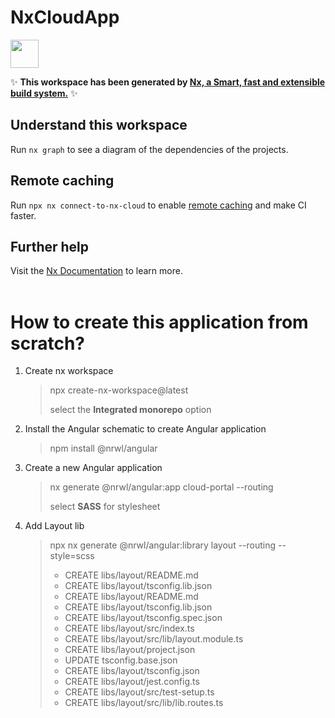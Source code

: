 # NxCloudApp

<a alt="Nx logo" href="https://nx.dev" target="_blank" rel="noreferrer"><img src="https://raw.githubusercontent.com/nrwl/nx/master/images/nx-logo.png" width="45"></a>

✨ **This workspace has been generated by [Nx, a Smart, fast and extensible build system.](https://nx.dev)** ✨

## Understand this workspace

Run `nx graph` to see a diagram of the dependencies of the projects.

## Remote caching

Run `npx nx connect-to-nx-cloud` to enable [remote caching](https://nx.app) and make CI faster.

## Further help

Visit the [Nx Documentation](https://nx.dev) to learn more.
<br><br>

# How to create this application from scratch?

1. Create nx workspace

   > npx create-nx-workspace@latest
   >
   > select the **Integrated monorepo** option

2. Install the Angular schematic to create Angular application

   > npm install @nrwl/angular

3. Create a new Angular application

   > nx generate @nrwl/angular:app cloud-portal --routing
   >
   > select **SASS** for stylesheet

4. Add Layout lib
   > npx nx generate @nrwl/angular:library layout --routing --style=scss
   >
   > - CREATE libs/layout/README.md
   > - CREATE libs/layout/tsconfig.lib.json
   > - CREATE libs/layout/README.md
   > - CREATE libs/layout/tsconfig.lib.json
   > - CREATE libs/layout/tsconfig.spec.json
   > - CREATE libs/layout/src/index.ts
   > - CREATE libs/layout/src/lib/layout.module.ts
   > - CREATE libs/layout/project.json
   > - UPDATE tsconfig.base.json
   > - CREATE libs/layout/tsconfig.json
   > - CREATE libs/layout/jest.config.ts
   > - CREATE libs/layout/src/test-setup.ts
   > - CREATE libs/layout/src/lib/lib.routes.ts
